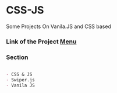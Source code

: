 # CSS-JS

Some Projects On Vanila.JS and CSS based

### Link of the Project [Menu](https://mridul2820.github.io/css-js/)

### Section

```markdown

- CSS & JS
- Swiper.js
- Vanila JS

```
